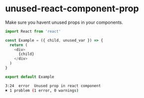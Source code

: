 # unused-react-component-prop

 Make sure you havent unused props in your components.

```js
import React from 'react'

const Example = ({ child, unused_var }) => {
  return (
    <div>
      {child}
    </div>
  )
}

export default Example
```

```sh
3:24  error  Unused prop in react component
✖ 1 problem (1 error, 0 warnings)
```


